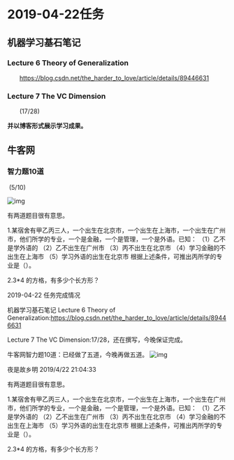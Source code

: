 # 2019-04-22任务
## 机器学习基石笔记

### Lecture 6 Theory of Generalization
&emsp;&emsp;https://blog.csdn.net/the_harder_to_love/article/details/89446631
<br/>

### Lecture 7 The VC Dimension
&emsp;&emsp;(17/28)
<br/>

**并以博客形式展示学习成果。**



## 牛客网

### 智力题10道

​	(5/10)

![img](file:///C:\Users\11312_~1\AppData\Local\Temp\ksohtml12852\wps1.jpg)

有两道题目很有意思。

1.某宿舍有甲乙丙三人，一个出生在北京市，一个出生在上海市，一个出生在广州市，他们所学的专业，一个是金融，一个是管理，一个是外语。已知：
（1）乙不是学外语的
（2）乙不出生在广州市
（3）丙不出生在北京市
（4）学习金融的不出生在上海市
（5）学习外语的出生在北京市
根据上述条件，可推出丙所学的专业是（）。




2.3*4 的方格，有多少个长方形？
















2019-04-22 任务完成情况

机器学习基石笔记
	Lecture 6 Theory of Generalization:https://blog.csdn.net/the_harder_to_love/article/details/89446631

Lecture 7 The VC Dimension:17/28，还在撰写，今晚保证完成。

 


牛客网智力题10道：已经做了五道，今晚再做五道。
![img](file:///C:\Users\11312_~1\AppData\Local\Temp\ksohtml9096\wps1.jpg)

夜是故乡明 2019/4/22 21:04:33

有两道题目很有意思。

1.某宿舍有甲乙丙三人，一个出生在北京市，一个出生在上海市，一个出生在广州市，他们所学的专业，一个是金融，一个是管理，一个是外语。已知：
（1）乙不是学外语的
（2）乙不出生在广州市
（3）丙不出生在北京市
（4）学习金融的不出生在上海市
（5）学习外语的出生在北京市
根据上述条件，可推出丙所学的专业是（）。




2.3*4 的方格，有多少个长方形？

 

 

 

 

 